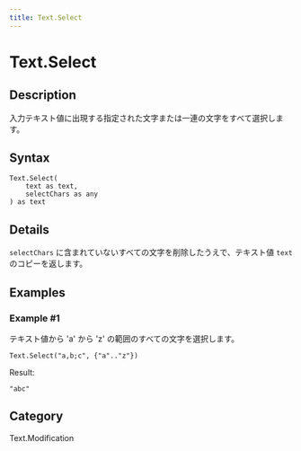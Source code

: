```yaml
---
title: Text.Select
---
```


# Text.Select


## Description

入力テキスト値に出現する指定された文字または一連の文字をすべて選択します。


## Syntax

```powerquery
Text.Select(
    text as text,
    selectChars as any
) as text
```


## Details

<code>selectChars</code> に含まれていないすべての文字を削除したうえで、テキスト値 <code>text</code> のコピーを返します。


## Examples

### Example #1 
テキスト値から &#39;a&#39; から &#39;z&#39; の範囲のすべての文字を選択します。
```powerquery
Text.Select("a,b;c", {"a".."z"})
```

Result: 
```powerquery
"abc"
```




## Category
Text.Modification
